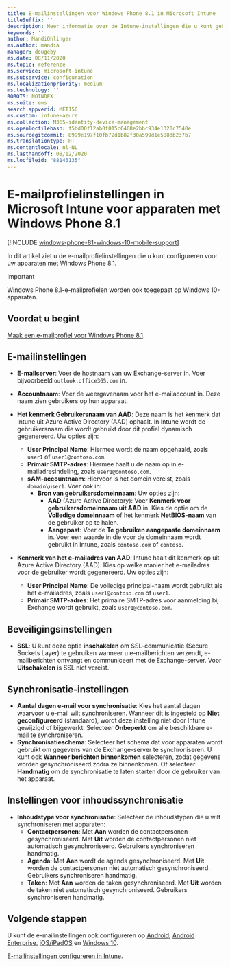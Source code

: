 ```yaml
---
title: E-mailinstellingen voor Windows Phone 8.1 in Microsoft Intune
titleSuffix: ''
description: Meer informatie over de Intune-instellingen die u kunt gebruiken om e-mailverbindingen op apparaten met Windows Phone 8.1 te configureren.
keywords: ''
author: MandiOhlinger
ms.author: mandia
manager: dougeby
ms.date: 08/11/2020
ms.topic: reference
ms.service: microsoft-intune
ms.subservice: configuration
ms.localizationpriority: medium
ms.technology: ''
ROBOTS: NOINDEX
ms.suite: ems
search.appverid: MET150
ms.custom: intune-azure
ms.collection: M365-identity-device-management
ms.openlocfilehash: f5bd00f12ab0f015c6408e2bbc934e1320c7540e
ms.sourcegitcommit: 8999e197f10fb72d1b82f30a599d1e588db237b7
ms.translationtype: HT
ms.contentlocale: nl-NL
ms.lasthandoff: 08/12/2020
ms.locfileid: "88146135"
---
```

# <a name="email-profile-settings-in-microsoft-intune-for-devices-running-windows-phone-81"></a>E-mailprofielinstellingen in Microsoft Intune voor apparaten met Windows Phone 8.1

[!INCLUDE [windows-phone-81-windows-10-mobile-support](../includes/windows-phone-81-windows-10-mobile-support.md)]

In dit artikel ziet u de e-mailprofielinstellingen die u kunt configureren voor uw apparaten met Windows Phone 8.1.

>[!IMPORTANT]
>Windows Phone 8.1-e-mailprofielen worden ook toegepast op Windows 10-apparaten.

## <a name="before-you-begin"></a>Voordat u begint

[Maak een e-mailprofiel voor Windows Phone 8.1](email-settings-configure.md).

## <a name="email-settings"></a>E-mailinstellingen

- **E-mailserver**: Voer de hostnaam van uw Exchange-server in. Voer bijvoorbeeld `outlook.office365.com` in.
- **Accountnaam**: Voer de weergavenaam voor het e-mailaccount in. Deze naam zien gebruikers op hun apparaat.
- **Het kenmerk Gebruikersnaam van AAD**: Deze naam is het kenmerk dat Intune uit Azure Active Directory (AAD) ophaalt. In Intune wordt de gebruikersnaam die wordt gebruikt door dit profiel dynamisch gegenereerd. Uw opties zijn:
  - **User Principal Name**: Hiermee wordt de naam opgehaald, zoals `user1` of `user1@contoso.com`.
  - **Primair SMTP-adres**: Hiermee haalt u de naam op in e-mailadresindeling, zoals `user1@contoso.com`.
  - **sAM-accountnaam**: Hiervoor is het domein vereist, zoals `domain\user1`. Voer ook in:
    - **Bron van gebruikersdomeinnaam**: Uw opties zijn:
      - **AAD** (Azure Active Directory): Voer **Kenmerk voor gebruikersdomeinnaam uit AAD** in. Kies de optie om de **Volledige domeinnaam** of het kenmerk **NetBIOS-naam** van de gebruiker op te halen.
      - **Aangepast**: Voer de **Te gebruiken aangepaste domeinnaam** in. Voer een waarde in die voor de domeinnaam wordt gebruikt in Intune, zoals `contoso.com` of `contoso`.

- **Kenmerk van het e-mailadres van AAD**: Intune haalt dit kenmerk op uit Azure Active Directory (AAD). Kies op welke manier het e-mailadres voor de gebruiker wordt gegenereerd. Uw opties zijn:
  - **User Principal Name**: De volledige principal-naam wordt gebruikt als het e-mailadres, zoals `user1@contoso.com` of `user1`.
  - **Primair SMTP-adres**: Het primaire SMTP-adres voor aanmelding bij Exchange wordt gebruikt, zoals `user1@contoso.com`.

## <a name="security-settings"></a>Beveiligingsinstellingen

- **SSL**: U kunt deze optie **inschakelen** om SSL-communicatie (Secure Sockets Layer) te gebruiken wanneer u e-mailberichten verzendt, e-mailberichten ontvangt en communiceert met de Exchange-server. Voor **Uitschakelen** is SSL niet vereist.

## <a name="synchronization-settings"></a>Synchronisatie-instellingen

- **Aantal dagen e-mail voor synchronisatie**: Kies het aantal dagen waarvoor u e-mail wilt synchroniseren. Wanneer dit is ingesteld op **Niet geconfigureerd** (standaard), wordt deze instelling niet door Intune gewijzigd of bijgewerkt. Selecteer **Onbeperkt** om alle beschikbare e-mail te synchroniseren.
- **Synchronisatieschema**: Selecteer het schema dat voor apparaten wordt gebruikt om gegevens van de Exchange-server te synchroniseren. U kunt ook **Wanneer berichten binnenkomen** selecteren, zodat gegevens worden gesynchroniseerd zodra ze binnenkomen. Of selecteer **Handmatig** om de synchronisatie te laten starten door de gebruiker van het apparaat.

## <a name="content-sync-settings"></a>Instellingen voor inhoudssynchronisatie

- **Inhoudstype voor synchronisatie**: Selecteer de inhoudstypen die u wilt synchroniseren met apparaten:
  - **Contactpersonen**: Met **Aan** worden de contactpersonen gesynchroniseerd. Met **Uit** worden de contactpersonen niet automatisch gesynchroniseerd. Gebruikers synchroniseren handmatig.
  - **Agenda**: Met **Aan** wordt de agenda gesynchroniseerd. Met **Uit** worden de contactpersonen niet automatisch gesynchroniseerd. Gebruikers synchroniseren handmatig.
  - **Taken**: Met **Aan** worden de taken gesynchroniseerd. Met **Uit** worden de taken niet automatisch gesynchroniseerd. Gebruikers synchroniseren handmatig.

## <a name="next-steps"></a>Volgende stappen

U kunt de e-mailinstellingen ook configureren op [Android](email-settings-android.md), [Android Enterprise](email-settings-android-enterprise.md), [iOS/iPadOS](email-settings-ios.md) en [Windows 10](email-settings-windows-10.md).

[E-mailinstellingen configureren in Intune](email-settings-configure.md).
